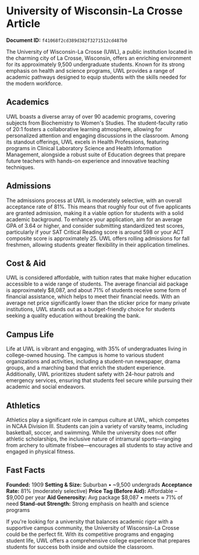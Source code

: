 # University of Wisconsin-La Crosse Article

**Document ID:** `f41068f2cd389d382f3271512cd487b0`

The University of Wisconsin-La Crosse (UWL), a public institution located in the charming city of La Crosse, Wisconsin, offers an enriching environment for its approximately 9,500 undergraduate students. Known for its strong emphasis on health and science programs, UWL provides a range of academic pathways designed to equip students with the skills needed for the modern workforce.

## Academics
UWL boasts a diverse array of over 90 academic programs, covering subjects from Biochemistry to Women's Studies. The student-faculty ratio of 20:1 fosters a collaborative learning atmosphere, allowing for personalized attention and engaging discussions in the classroom. Among its standout offerings, UWL excels in Health Professions, featuring programs in Clinical Laboratory Science and Health Information Management, alongside a robust suite of Education degrees that prepare future teachers with hands-on experience and innovative teaching techniques.

## Admissions
The admissions process at UWL is moderately selective, with an overall acceptance rate of 81%. This means that roughly four out of five applicants are granted admission, making it a viable option for students with a solid academic background. To enhance your application, aim for an average GPA of 3.64 or higher, and consider submitting standardized test scores, particularly if your SAT Critical Reading score is around 598 or your ACT composite score is approximately 25. UWL offers rolling admissions for fall freshmen, allowing students greater flexibility in their application timelines.

## Cost & Aid
UWL is considered affordable, with tuition rates that make higher education accessible to a wide range of students. The average financial aid package is approximately $8,087, and about 71% of students receive some form of financial assistance, which helps to meet their financial needs. With an average net price significantly lower than the sticker price for many private institutions, UWL stands out as a budget-friendly choice for students seeking a quality education without breaking the bank.

## Campus Life
Life at UWL is vibrant and engaging, with 35% of undergraduates living in college-owned housing. The campus is home to various student organizations and activities, including a student-run newspaper, drama groups, and a marching band that enrich the student experience. Additionally, UWL prioritizes student safety with 24-hour patrols and emergency services, ensuring that students feel secure while pursuing their academic and social endeavors.

## Athletics
Athletics play a significant role in campus culture at UWL, which competes in NCAA Division III. Students can join a variety of varsity teams, including basketball, soccer, and swimming. While the university does not offer athletic scholarships, the inclusive nature of intramural sports—ranging from archery to ultimate frisbee—encourages all students to stay active and engaged in physical fitness.

## Fast Facts
**Founded:** 1909
**Setting & Size:** Suburban • ~9,500 undergrads
**Acceptance Rate:** 81% (moderately selective)
**Price Tag (Before Aid):** Affordable – $9,000 per year
**Aid Generosity:** Avg package $8,087 • meets ≈ 71% of need
**Stand-out Strength:** Strong emphasis on health and science programs

If you're looking for a university that balances academic rigor with a supportive campus community, the University of Wisconsin-La Crosse could be the perfect fit. With its competitive programs and engaging student life, UWL offers a comprehensive college experience that prepares students for success both inside and outside the classroom.
